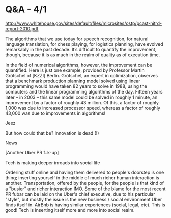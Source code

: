 # Q&A - 4/1

http://www.whitehouse.gov/sites/default/files/microsites/ostp/pcast-nitrd-report-2010.pdf

The algorithms that we use today for speech recognition, for natural
language translation, for chess playing, for logistics planning, have
evolved remarkably in the past decade. It’s difficult to quantify the
improvement, though, because it is as much in the realm of quality as
of execution time.

In the field of numerical algorithms, however, the improvement can be
quantified. Here is just one example, provided by Professor Martin
Grötschel of [KZZI] Berlin. Grötschel, an expert in optimization,
observes that a benchmark production planning model solved using
linear programming would have taken 82 years to solve in 1988, using
the computers and the linear programming algorithms of the
day. Fifteen years later – in 2003 – this same model could be solved
in roughly 1 minute, an improvement by a factor of roughly 43
million. Of this, a factor of roughly 1,000 was due to increased
processor speed, whereas a factor of roughly 43,000 was due to
improvements in algorithms!

Jeez

But how could that be? Innovation is dead (!)

News

[Another Uber PR f..k-up]

Tech is making deeper inroads into social life

Ordering stuff online and having them delivered to people's doorstep
is one thing; inserting yourself in the middle of much richer human
interaction is another. Transportation, offered by the people, for the
people is that kind of a "busier" and richer interaction IMO. Some of
the blame for the most recent PR fubar can be laid on the Uber's chief
executive, due to his particular "style", but mostly the issue is the
new business / social environment Uber finds itself in. AirBnb is
having similar experiences (social, legal, etc). This is good! Tech is
inserting itself more and more into social realm.










